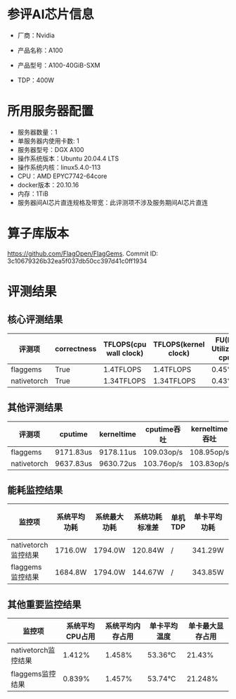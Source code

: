 # 参评AI芯片信息

* 厂商：Nvidia

* 产品名称：A100
* 产品型号：A100-40GiB-SXM
* TDP：400W

# 所用服务器配置

* 服务器数量：1
* 单服务器内使用卡数: 1
* 服务器型号：DGX A100
* 操作系统版本：Ubuntu 20.04.4 LTS
* 操作系统内核：linux5.4.0-113
* CPU：AMD EPYC7742-64core
* docker版本：20.10.16
* 内存：1TiB
* 服务器间AI芯片直连规格及带宽：此评测项不涉及服务期间AI芯片直连

# 算子库版本

https://github.com/FlagOpen/FlagGems. Commit ID: 3c10679326b32ea5f037db50cc397d41c0ff1934

# 评测结果

## 核心评测结果

| 评测项  | correctness | TFLOPS(cpu wall clock) | TFLOPS(kernel clock) | FU(FLOPS Utilization)-cputime | FU-kerneltime |
| ---- | -------------- | -------------- | ------------ | ------ | ----- |
| flaggems | True    | 1.4TFLOPS       | 1.4TFLOPS        | 0.45% | 0.45% |
| nativetorch | True    | 1.34TFLOPS      | 1.34TFLOPS      | 0.43%      | 0.43%    |

## 其他评测结果

| 评测项  | cputime | kerneltime | cputime吞吐 | kerneltime吞吐 | 无预热时延 | 预热后时延 |
| ---- | -------------- | -------------- | ------------ | ------------ | -------------- | -------------- |
| flaggems | 9171.83us       | 9178.11us        | 109.03op/s | 108.95op/s | 1641604.38us | 3378.84us |
| nativetorch | 9637.83us       | 9630.72us        | 103.76op/s | 103.83op/s | 11643.45us | 3240.97us |

## 能耗监控结果

| 监控项  | 系统平均功耗  | 系统最大功耗  | 系统功耗标准差 | 单机TDP | 单卡平均功耗 | 单卡最大功耗 | 单卡功耗标准差 | 单卡TDP |
| ---- | ------- | ------- | ------- | ----- | ------------ | ------------ | ------------- | ----- |
| nativetorch监控结果 | 1716.0W | 1794.0W | 120.84W   | /     | 341.29W       | 349.0W      | 6.87W        | 400W  |
| flaggems监控结果 | 1684.8W | 1794.0W | 144.67W   | /     | 343.85W       | 348.0W      | 5.2W        | 400W  |

## 其他重要监控结果

| 监控项  | 系统平均CPU占用 | 系统平均内存占用 | 单卡平均温度 | 单卡最大显存占用 |
| ---- | --------- | -------- | ------------ | -------------- |
| nativetorch监控结果 | 1.412%    | 1.458%   | 53.36°C       | 21.43%        |
| flaggems监控结果 | 0.839%    | 1.457%   | 53.74°C       | 21.248%        |
